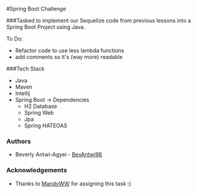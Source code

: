 #Spring Boot Challenge

###Tasked to implement our Sequelize code from previous lessons into a Spring Boot Project using Java.

To Do:
* Refactor code to use less lambda functions 
* add comments so it's (way more) readable

###Tech Stack
* Java
* Maven
* Intellij
* Spring Boot -> Dependencies
  * H2 Database
  * Spring Web
  * Jpa
  * Spring HATEOAS

### Authors
* Beverly Antwi-Agyei - [BevAntwi98](https://github.com/BevAntwi98)

### Acknowledgements
* Thanks to [MandyWW](https://www.github.com/MandyWW) for assigning this task :)